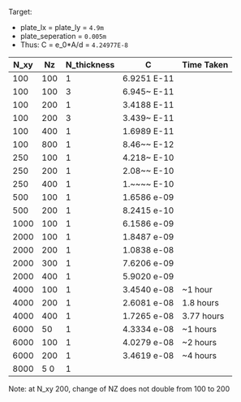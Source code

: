 Target:
- plate_lx = plate_ly = `4.9m`
- plate_seperation = `0.005m`
- Thus: C = e_0*A/d = `4.24977E-8`


| N_xy          | Nz          |N_thickness | C | Time Taken| 
| ------------- |------------- | ----- | -----|  ---- |
| 100    | 100 | 1 | 6.9251 E-11 ||
| 100    | 100 | 3 | 6.945~ E-11 | |
| 100    | 200 | 1 | 3.4188 E-11 | |
| 100    | 200 | 3 | 3.439~ E-11 ||
| 100    | 400 | 1 | 1.6989 E-11 ||
| 100    | 800 | 1 | 8.46~~ E-12 | |
| 250    | 100 | 1 | 4.218~ E-10 | |
| 250    | 200 | 1 | 2.08~~ E-10 ||
| 250    | 400 | 1 | 1.~~~~ E-10 | |
| 500    | 100 | 1 | 1.6586 e-09 | |
| 500    | 200 | 1 | 8.2415 e-10 |  |
| 1000    | 100 | 1 | 6.1586 e-09 | |
| 2000    | 100 | 1 | 1.8487 e-09 | |
| 2000    | 200 | 1 | 1.0838 e-08 | |
| 2000    | 300 | 1 | 7.6206 e-09 | |
| 2000    | 400 | 1 | 5.9020 e-09 | |
| 4000    | 100 | 1 | 3.4540 e-08 | ~1 hour |
| 4000    | 200 | 1 | 2.6081 e-08 | 1.8 hours |
| 4000    | 400 | 1 | 1.7265 e-08 |  3.77 hours |
| 6000    | 50  | 1 | 4.3334 e-08 | ~1 hours |
| 6000    | 100 | 1 | 4.0279 e-08 | ~2 hours |
| 6000    | 200 | 1 | 3.4619 e-08 | ~4 hours |
| 8000    | 5 0 | 1 |  | |



Note: at N_xy 200, change of NZ does not double from 100 to 200